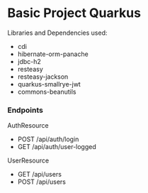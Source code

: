 # Basic Project Quarkus

Libraries and Dependencies used:

- cdi
- hibernate-orm-panache
- jdbc-h2
- resteasy
- resteasy-jackson
- quarkus-smallrye-jwt
- commons-beanutils

### Endpoints

AuthResource

- POST /api/auth/login
- GET /api/auth/user-logged

UserResource

- GET /api/users
- POST /api/users
